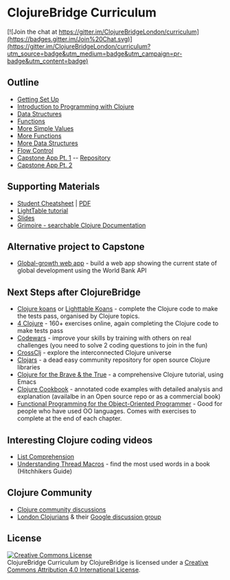 ClojureBridge Curriculum
========================

[![Join the chat at https://gitter.im/ClojureBridgeLondon/curriculum](https://badges.gitter.im/Join%20Chat.svg)](https://gitter.im/ClojureBridgeLondon/curriculum?utm_source=badge&utm_medium=badge&utm_campaign=pr-badge&utm_content=badge)

Outline
-------
* [Getting Set Up](outline/setup.md)
* [Introduction to Programming with Clojure](outline/intro.md)
* [Data Structures](outline/data_structures.md)
* [Functions](outline/functions.md)
* [More Simple Values](outline/simple_values2.md)
* [More Functions](outline/functions2.md)
* [More Data Structures](outline/data_structures2.md)
* [Flow Control](outline/flow_control.md)
* [Capstone App Pt. 1](https://github.com/ClojureBridge/drawing/blob/master/curriculum/first-program.md)  -- [Repository](https://github.com/ClojureBridge/drawing/blob/master/README.md)
* [Capstone App Pt. 2](https://github.com/ClojureBridge/drawing/blob/master/curriculum/create-something.md)


Supporting Materials
--------------------
* [Student Cheatsheet](outline/cheatsheet.md) | [PDF](ClojureBridgeCheatsheet-v1.pdf)
* [LightTable tutorial](http://docs.lighttable.com/tutorials/full/)
* [Slides](http://clojurebridgelondon.github.io/curriculum/)
* [Grimoire - searchable Clojure Documentation](http://conj.io/)
 

Alternative project to Capstone
-------------------------------
* [Global-growth web app](https://github.com/ClojureBridge/global-growth/blob/master/README.md) - build a web app showing the current state of global development using the World Bank API 


Next Steps after ClojureBridge
------------------------------
* [Clojure koans](http://clojurekoans.com/) or [Lighttable Koans](https://github.com/practicalli/lighttable-koans) - complete the Clojure code to make the tests pass, organised by Clojure topics.
* [4 Clojure](http://www.4clojure.com/) - 160+ exercises online, again completing the Clojure code to make tests pass
* [Codewars](http://www.codewars.com/) - improve your skills by training with others on real challenges (you need to solve 2 coding questions to join in the fun)
* [CrossClj](http://crossclj.info/) - explore the interconnected Clojure universe
* [Clojars](https://clojars.org/) - a dead easy community repository for open source Clojure libraries
* [Clojure for the Brave & the True](http://www.braveclojure.com/) - a comprehensive Clojure tutorial, using Emacs
* [Clojure Cookbook](https://github.com/clojure-cookbook/clojure-cookbook) - annotated code examples with detailed analysis and explanation (availalbe in an Open source repo or as a commercial book)
* [Functional Programming for the Object-Oriented Programmer](https://leanpub.com/fp-oo) - Good for people who have used OO languages. Comes with exercises to complete at the end of each chapter.

Interesting Clojure coding videos
---------------------------------
* [List Comprehension](https://www.youtube.com/watch?v=5lvV9ICwaMo)
* [Understanding Thread Macros](https://www.youtube.com/watch?v=qxE5wDbt964) - find the most used words in a book (Hitchhikers Guide)

Clojure Community
---------
* [Clojure community discussions](https://groups.google.com/forum/#!forum/clojure)
* [London Clojurians](http://www.londonclojurians.org/) & their [Google discussion group](https://groups.google.com/forum/#!forum/london-clojurians)


License
-------
<a rel="license" href="http://creativecommons.org/licenses/by/4.0/deed.en_US"><img alt="Creative Commons License" style="border-width:0" src="http://i.creativecommons.org/l/by/4.0/88x31.png" /></a><br /><span xmlns:dct="http://purl.org/dc/terms/" href="http://purl.org/dc/dcmitype/Text" property="dct:title" rel="dct:type">ClojureBridge Curriculum</span> by <span xmlns:cc="http://creativecommons.org/ns#" property="cc:attributionName">ClojureBridge</span> is licensed under a <a rel="license" href="http://creativecommons.org/licenses/by/4.0/deed.en_US">Creative Commons Attribution 4.0 International License</a>.

